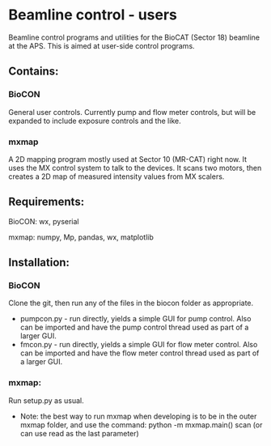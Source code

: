 # Beamline control - users
Beamline control programs and utilities for the BioCAT (Sector 18) beamline at the APS.
This is aimed at user-side control programs.

## Contains:

### BioCON

General user controls. Currently pump and flow meter controls, but will
be expanded to include exposure controls and the like.

### mxmap

A 2D mapping program mostly used at Sector 10 (MR-CAT) right now. It uses
the MX control system to talk to the devices. It scans two motors, then creates a
2D map of measured intensity values from MX scalers.

## Requirements:

BioCON: wx, pyserial

mxmap: numpy, Mp, pandas, wx, matplotlib

## Installation:

### BioCON

Clone the git, then run any of the files in the biocon folder as appropriate.

*   pumpcon.py - run directly, yields a simple GUI for pump control. Also can be imported
    and have the pump control thread used as part of a larger GUI.
*   fmcon.py - run directly, yields a simple GUI for flow meter control. Also can
    be imported and have the flow meter control thread used as part of a larger GUI.

### mxmap:

Run setup.py as usual.

*   Note: the best way to run mxmap when developing is to be in the outer mxmap folder, and
    use the command: python -m mxmap.main() scan  (or can use read as the last parameter)
